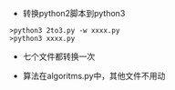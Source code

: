 - 转换python2脚本到python3

```shell
>python3 2to3.py -w xxxx.py 
>python3 xxxx.py 
```

- 七个文件都转换一次

- 算法在algoritms.py中，其他文件不用动

